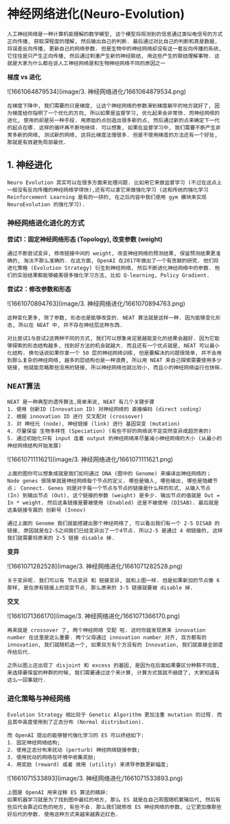 # 神经网络进化(Neuro-Evolution)

```
人工神经网络是一种计算机能理解的数学模型, 这个模型将观测到的信息通过类似电信号的方式正向传播, 获取深程度的理解, 然后输出自己的判断. 最后通过对比自己的判断和真是数据, 将误差反向传播, 更新自己的网络参数. 但是生物中的神经网络却没有这一套反向传播的系统, 它往往是只产生正向传播, 然后通过刺激产生新的神经联结, 用这些产生的联结理解事物. 这就是大家为什么都在说人工神经网络是和生物神经网络不同的原因之一
```

**梯度 vs 进化**

![1661064879534](image/3. 神经网络进化/1661064879534.png)

```
在梯度下降中, 我们需要的只是梯度, 让这个神经网络的参数滑到梯度躺平的地方就好了, 因为梯度给你指明了一个优化的方向, 所以如果是监督学习, 优化起来会非常快. 而神经网络的进化, 使用的却是另一种手段. 用原始的点创造出很多新的点, 然后通过新的点来确定下一代的起点在哪. 这样的循环再不断地继续. 可以想象, 如果在监督学习中, 我们需要不断产生非常多新的网络, 测试新的网络, 这将比梯度法慢很多. 但是不使用梯度的方法还有一个好处, 那就是有效避免局部最优.
```

## 1. 神经进化

```
Neuro Evolution 其实可以在很多方面来处理问题. 比如用它来做监督学习 (不过在这点上一般没有反向传播的神经网络学得快),还有可以拿它来做强化学习 (这和传统的强化学习 Reinforcement Learning 是有的一拼的, 在之后内容中我们使用 gym 模块来实现 NeuroEvolution 的强化学习).
```

### 神经网络进化进化的方式

**尝试1：固定神经网络形态 (Topology), 改变参数 (weight)**

```
通过不断尝试变异, 修改链接中间的 weight, 改变神经网络的预测结果, 保留预测结果更准确的, 淘汰不那么准确的. 在这方面, OpenAI 在2017年做出了一个有贡献的研究. 他们将进化策略 (Evolution Strategy) 衍生到神经网络, 然后不断进化神经网络中的参数. 他们的实验结果都能够媲美很多强化学习方法, 比如 Q-learning, Policy Gradient.
```

**尝试2：修改参数和形态**

![1661070894763](image/3. 神经网络进化/1661070894763.png)

```
这种变化更多, 除了参数, 形态也是能够改变的. NEAT 算法就是这样一种. 因为能够变化形态, 所以在 NEAT 中, 并不存在神经层这种东西.
```

```
对比尝试1与尝试2这两种不同的方式, 我们可以想象肯定是越能变化的结果会越好. 因为它能够探索的形态结构越多, 找到好方法的机会就越大. 而且还有一个优点就是, NEAT 可以最小化结构. 换句话说如果你拿一个 50 层的神经网络训练, 但是要解决的问题很简单, 并不会用到那么复杂的神经网络, 越多的层结构也是一种浪费, 所以用 NEAT 来自己探索需要使用多少链接, 他就能忽略那些没用的链接, 所以神经网络也就比较小, 而且小的神经网络运行也快嘛.
```

### NEAT算法

```
NEAT 是一种典型的遗传算法,简单来说, NEAT 有几个关键步骤
1. 使用 创新ID (Innovation ID) 对神经网络的 直接编码 (direct coding)
2. 根据 innovation ID 进行 交叉配对 (crossover)
3. 对 神经元 (node), 神经链接 (link) 进行 基因突变 (mutation)
4. 尽量保留 生物多样性 (Speciation) (有些不好的网络说不定突然变异成超厉害的)
5. 通过初始化只有 input 连着 output 的神经网络来尽量减小神经网络的大小 (从最小的神经网络结构开始发展)
```

![1661071111621](image/3. 神经网络进化/1661071111621.png)

```
上面的图你可以想象成就是我们如何通过 DNA (图中的 Genome) 来编译出神经网络的； Node genes 很简单就是神经网络每个节点的定义. 哪些是输入, 哪些输出, 哪些是隐藏节点； Connect. Genes 则是对于每一个节点与节点的链接是什么样的形式, 从输入节点 (In) 到输出节点 (Out), 这个链接的参数 (weight) 是多少. 输出节点的值就是 Out = In * weight. 然后这条链接是要被使用 (Enabled) 还是不被使用 (DISAB). 最后就是这条链接专属的 创新号 (Innov)

通过上面的 Genome 我们就能搭建出那个神经网络了, 可以看出我们有一个 2-5 DISAB 的链接, 原因就是在2-5之间我们已经变异出了一个4节点. 所以2-5 是通过 4 相链接的, 这样我们就需要将原来的 2-5 链接 disable 掉.
```

**变异**

![1661071282528](image/3. 神经网络进化/1661071282528.png)

```
关于变异呢. 我们可以有 节点变异 和 链接变异, 就和上图一样. 但是如果新加的节点像 6 那样, 是在原有链接上的突变节点, 那么原来的 3-5 链接就要被 disable 掉.
```

**交叉**

![1661071366170](image/3. 神经网络进化/1661071366170.png)

```
再来就是 crossover 了, 两个神经网络 交配 啦. 这时你就发现原来 innovation number 在这里是这么重要. 两个父母通过 innovation number 对齐, 双方都有的 innovation, 我们就随机选一个, 如果双方有个方没有的 Innovation, 我们就直接全部遗传给后代.

之所以图上还出现了 disjoint 和 excess 的基因, 是因为在后面如果要区分种群不同度, 来选择要保留的种群的时候, 我们需要通过这个来计算, 计算方式我就不细提了, 大家知道有这么一回事就行.
```

### 进化策略与神经网络

```
Evolution Strategy 相比较于 Genetic Algorithm 更加注重 mutation 的过程. 而且其中高度使用到了正态分布 (Normal distribution).

而 OpenAI 提出的能够替代强化学习的 ES 可以终结如下:
1. 固定神经网络结构;
2. 使用正态分布来扰动 (perturb) 神经网络链接参数;
3. 使用扰动的网络在环境中收集奖励;
4. 用奖励 (reward) 或者 效用 (utility) 来诱导参数更新幅度;
```


![1661071533893](image/3. 神经网络进化/1661071533893.png)

```
上图是 OpenAI 用来诠释 ES 算法的精辟:
如果机器学习就是为了找到图中最红的地方, 那么 ES 就是在自己周围随机繁殖后代, 然后有些后代会靠近红色的地方, 有些不会. 那么我们就修改 ES 神经网络的参数, 让它更加像那些好后代的参数. 使用这种方式来越来越靠近红色.
```

